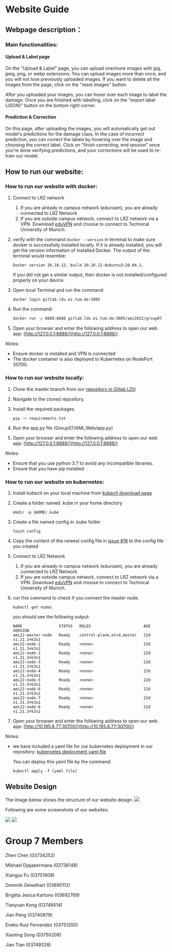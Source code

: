 # Website Guide

##  Webpage description：

### Main functionalities:

#### Upload & Label page

On the "Upload & Label" page, you can upload one/more images with jpg, jpeg, png, or webp extensions. You can upload images more than once, and you will not lose previously uploaded images. If you want to delete all the images from the page, click on the "reset images" button.

After you uploaded your images, you can hover over each image to label the damage. Once you are finished with labelling, click on the "export label (JSON)" button on the bottom right corner.

#### Prediction & Correction

On this page, after uploading the images, you will automatically get out model's predictions for the damage class. In the case of incorrect prediction, you can correct the labels by hovering over the image and choosing the correct label. Click on "finish correcting, end session" once you're done verifying predictions, and your corrections will be used to re-train our model.

## How to run our website:

### How to run our website with docker:

1. Connect to LRZ network
    1. If you are already in campus network (eduroam), you are already connected to LRZ Network
    2. If you are outside campus network, connect to LRZ network via a VPN. Download [eduVPN](https://www.eduvpn.org/) and choose to connect to Technical University of Munich.

2. verify with the command ```docker --version``` in terminal to make sure docker is successfully installed locally. If it is already installed, you will get the version information of installed Docker. The output of the terminal would resemble:
    ```console
    Docker version 20.10.12, build 20.10.12-0ubuntu2~20.04.1.
    ```
    If you did not get a similar output, then docker is not installed/configured properly on your device.

3. Open local Terminal and run the command: 
    ```sh
    docker login gitlab.ldv.ei.tum.de:5005
    ```

4. Run the command: 
    ```sh
    docker run -p 8888:8888 gitlab.ldv.ei.tum.de:5005/ami2022/group07
    ```

5. Open your browser and enter the following address to open our web app: [http://127.0.0.1:8888/](http://127.0.0.1:8888/)

Notes:

- Ensure docker is installed and VPN is connected
- The docker container is also deployed to Kubernetes on NodePort 30700.


### How to run our website locally:
1. Clone the master branch from our [repository in Gitlab LDV](https://gitlab.ldv.ei.tum.de/ami2022/Group07).

2. Navigate to the cloned repository.

3. Install the required packages.
    ```
    pip -r requirements.txt
    ```

4. Run the app.py file (Group07/AMI_Web/app.py)

5. Open your browser and enter the following address to open our web app: [http://127.0.0.1:8888/](http://127.0.0.1:8888/)

Notes:

- Ensure that you use python 3.7 to avoid any incompatible libraries.
- Ensure that you have pip installed


### How to run our website on kubernetes:

1. Install kubectl on your local machine from [kubectl download page](https://kubernetes.io/docs/tasks/tools/)

2. Create a folder named .kube in your home directory
    ```
    mkdir -p $HOME/.kube
    ```

3. Create a file named config in .kube folder 
    ```
    touch config
    ```

4. Copy the content of the newest config file in [issue #18](https://gitlab.ldv.ei.tum.de/ami2022/Group07/-/issues/18) to the config file you created

5. Connect to LRZ Network
    1. If you are already in campus network (eduroam), you are already connected to LRZ Network
    2. If you are outside campus network, connect to LRZ network via a VPN. Download [eduVPN](https://www.eduvpn.org/) and choose to connect to Technical University of Munich.

6. run this command to check if you connect the master node.
    ```
    kubectl get nodes
    ```

   you should see the following output:
    ```
    NAME                STATUS   ROLES                       AGE   VERSION
    ami22-master-node   Ready    control-plane,etcd,master   22d   v1.21.3+k3s1
    ami22-node-1        Ready    <none>                      22d   v1.21.3+k3s1
    ami22-node-2        Ready    <none>                      22d   v1.21.3+k3s1
    ami22-node-3        Ready    <none>                      22d   v1.21.3+k3s1
    ami22-node-4        Ready    <none>                      22d   v1.21.3+k3s1
    ami22-node-5        Ready    <none>                      22d   v1.21.3+k3s1
    ami22-node-6        Ready    <none>                      22d   v1.21.3+k3s1
    ami22-node-7        Ready    <none>                      22d   v1.21.3+k3s1
    ami22-node-8        Ready    <none>                      22d   v1.21.3+k3s1
    ```

7. Open your browser and enter the following address to open our web app: [http://10.195.8.77:30700/](http://10.195.8.77:30700/)

Notes: 

- we have included a yaml file for our kubernetes deployment in our repository: [kubernetes deployment yaml file](https://gitlab.ldv.ei.tum.de/ami2022/Group07/-/blob/master/deployment.yaml)
    
    You can deploy this yaml file by the command:
    ```
    kubectl apply -f [yaml file]
    ```


## Website Design

The image below shows the structure of our website design.
![](visuals/Flask%20Server.png)

Following are some screenshots of our websites:

![](./visuals/label_page.png)
![](./visuals/predict_page.png)

# Group 7 Members

Zhen Chen (03734252)

Mikhael Djajapermana (03738148)

Xiangyu Fu (03751908)

Dominik Geiselhart (03690112)

Brigitta Jesica Kartono (03692769)

Tianyuan Kong (03749514)

Jian Peng (03740879)

Eneko Ruiz Fernandez (03751200)

Xiaoting Song (03750208)

Jian Tian (03749328)